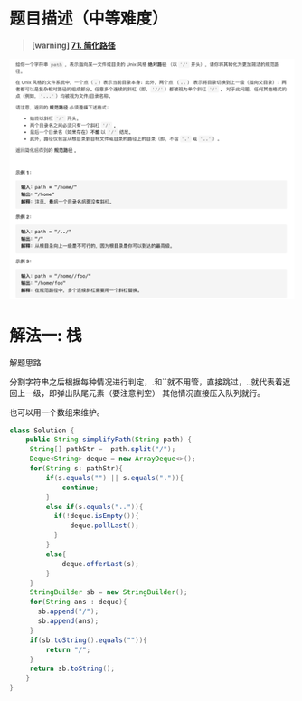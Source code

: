 #  **题目描述（中等难度）**

> **[warning] [71. 简化路径](https://leetcode-cn.com/problems/simplify-path/)**

![](https://github.com/gaohueric/blogpicture/raw/master/%E6%88%AA%E5%B1%8F2021-05-05%2012.48.14.png)

# 解法一: 栈

解题思路

分割字符串之后根据每种情况进行判定，.和``就不用管，直接跳过，..就代表着返回上一级，即弹出队尾元素（要注意判空）
其他情况直接压入队列就行。

也可以用一个数组来维护。

```java
class Solution {
    public String simplifyPath(String path) {
     String[] pathStr =  path.split("/");
     Deque<String> deque = new ArrayDeque<>();
     for(String s: pathStr){
         if(s.equals("") || s.equals(".")){
             continue;
         }
         else if(s.equals("..")){
           if(!deque.isEmpty()){
               deque.pollLast();
           }
         }
         else{
             deque.offerLast(s);
         }
     }
     StringBuilder sb = new StringBuilder();
     for(String ans : deque){
       sb.append("/");
       sb.append(ans);
     }
     if(sb.toString().equals("")){
         return "/";
     }
     return sb.toString();
    }
}
```



